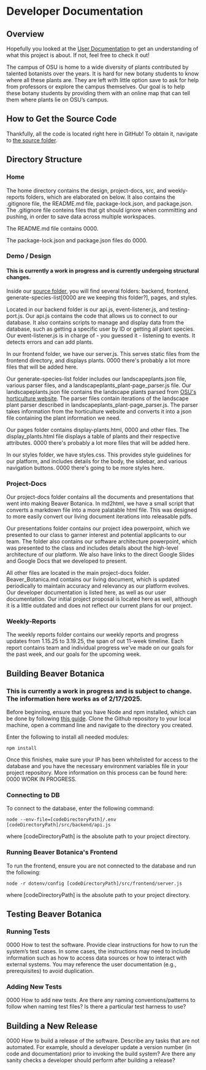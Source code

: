 # Developer Documentation

## Overview
Hopefully you looked at the [User Documentation](User_Documentation.md) to get an understanding of what this project is about. If not, feel free to check it out!

The campus of OSU is home to a wide diversity of plants contributed by talented botanists over the years. It is hard for new botany students to know where all these plants are. They are left with little option save to ask for help from professors or explore the campus themselves. Our goal is to help these botany students by providing them with an online map that can tell them where plants lie on OSU’s campus. 

## How to Get the Source Code
Thankfully, all the code is located right here in GitHub! To obtain it, navigate to [the source folder](https://github.com/Flameis/CS362-Team3/tree/main/src).


## Directory Structure
### Home
The home directory contains the design, project-docs, src, and weekly-reports folders, which are elaborated on below. It also contains the .gitignore file, the README.md file, package-lock.json, and package.json. The .gitignore file conteins files that git should ignore when committing and pushing, in order to save data across multiple workspaces.

The README.md file contains 0000.

The package-lock.json and package.json files do 0000.


### Demo / Design
#### This is currently a work in progress and is currently undergoing structural changes. 
Inside our [source folder](https://github.com/Flameis/CS362-Team3/tree/main/demo), you will find several folders: backend, frontend, generate-species-list[0000 are we keeping this folder?], pages, and styles.

Located in our backend folder is our api.js, event-listener.js, and testing-port.js. Our api.js contains the code that allows us to connect to our database. It also contains scripts to manage and display data from the database, such as getting a specific user by ID or getting all plant species. Our event-listener.js is in charge of - you guessed it - listening to events. It detects errors and can add plants. 

In our frontend folder, we have our server.js. This serves static files from the frontend directory, and displays plants. 0000 there's probably a lot more files that will be added here.

Our generate-species-list folder includes our landscapeplants.json file, various parser files, and a landscapeplants_plant-page_parser.js file. Our landscapeplants.json file contains the landscape plants parsed from [OSU's horticulture website](https://landscapeplants.oregonstate.edu/). The parser files contain iterations of the landscape plant parser described in landscapeplants_plant-page_parser.js. The parser takes information from the horticulture website and converts it into a json file containing the plant information we need. 

Our pages folder contains display-plants.html, 0000 and other files. The display_plants.html file displays a table of plants and their respective attributes. 0000 there's probably a lot more files that will be added here.

In our styles folder, we have styles.css. This provides style guidelines for our platform, and includes details for the body, the sidebar, and various navigation buttons. 0000 there's going to be more styles here.


### Project-Docs
Our project-docs folder contains all the documents and presentations that went into making Beaver Botanica. In md2html, we have a small script that converts a markdown file into a more palatable html file. This was designed to more easily convert our living document iterations into releasable pdfs.

Our presentations folder contains our project idea powerpoint, which we presented to our class to garner interest and potential applicants to our team. The folder also contains our software architecture powerpoint, which was presented to the class and includes details about the high-level architecture of our platform. We also have links to the direct Google Slides and Google Docs that we developed to present.

All other files are located in the main project-docs folder. Beaver_Botanica.md contains our living document, which is updated periodically to maintain accuracy and relevancy as our platform evolves. Our developer documentation is listed here, as well as our user documentation. Our initial project proposal is located here as well, although it is a little outdated and does not reflect our current plans for our project.


### Weekly-Reports
The weekly reports folder contains our weekly reports and progress updates from 1.15.25 to 3.19.25, the span of out 11-week timeline. Each report contains team and individual progress we've made on our goals for the past week, and our goals for the upcoming week.


## Building Beaver Botanica
### This is currently a work in progress and is subject to change. The information here works as of 2/17/2025.
Before beginning, ensure that you have Node and npm installed, which can be done by following [this guide](https://docs.npmjs.com/downloading-and-installing-node-js-and-npm).
Clone the Github repository to your local machine, open a command line and navigate to the directory you created.

Enter the following to install all needed modules:

```npm install```

Once this finishes, make sure your IP has been whitelisted for access to the database and you have the necessary environment variables file in your project repository. More information on this process can be found here: 0000 WORK IN PROGRESS.

### Connecting to DB
To connect to the database, enter the following command:

```node --env-file=[codeDirectoryPath]/.env [codeDirectoryPath]/src/backend/api.js```

where [codeDirectoryPath] is the absolute path to your project directory.

### Running Beaver Botanica's Frontend
To run the frontend, ensure you are not connected to the database and run the following:

```node -r dotenv/config [codeDirectoryPath]/src/frontend/server.js```

where [codeDirectoryPath] is the absolute path to your project directory.


## Testing Beaver Botanica
### Running Tests
0000 How to test the software. Provide clear instructions for how to run the system’s test cases. In some cases, the instructions may need to include information such as how to access data sources or how to interact with external systems. You may reference the user documentation (e.g., prerequisites) to avoid duplication.


### Adding New Tests
0000 How to add new tests. Are there any naming conventions/patterns to follow when naming test files? Is there a particular test harness to use?


## Building a New Release
0000 How to build a release of the software. Describe any tasks that are not automated. For example, should a developer update a version number (in code and documentation) prior to invoking the build system? Are there any sanity checks a developer should perform after building a release?
